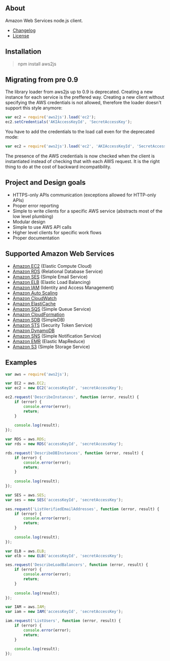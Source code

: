 ## About

Amazon Web Services node.js client.

 * [Changelog](https://github.com/SaltwaterC/aws2js/blob/master/doc/CHANGELOG.md)
 * [License](https://github.com/SaltwaterC/aws2js/blob/master/doc/LICENSE.md)

## Installation

> npm install aws2js

## Migrating from pre 0.9

The library loader from aws2js up to 0.9 is deprecated. Creating a new instance for each service is the preffered way. Creating a new client without specifying the AWS credentials is not allowed, therefore the loader doesn't support this style anymore:

```javascript
var ec2 = require('aws2js').load('ec2');
ec2.setCredentials('AKIAccessKeyId', 'SecretAccessKey');
```

You have to add the credentials to the load call even for the deprecated mode:

```javascript
var ec2 = require('aws2js').load('ec2', 'AKIAccessKeyId', 'SecretAccessKey');
```

The presence of the AWS credentials is now checked when the client is instantiated instead of checking that with each AWS request. It is the right thing to do at the cost of backward incompatibility.

## Project and Design goals

 * HTTPS-only APIs communication (exceptions allowed for HTTP-only APIs)
 * Proper error reporting
 * Simple to write clients for a specific AWS service (abstracts most of the low level plumbing)
 * Modular design
 * Simple to use AWS API calls
 * Higher level clients for specific work flows
 * Proper documentation

## Supported Amazon Web Services

 * [Amazon EC2](https://github.com/SaltwaterC/aws2js/wiki/EC2-Client) (Elastic Compute Cloud)
 * [Amazon RDS](https://github.com/SaltwaterC/aws2js/wiki/RDS-Client) (Relational Database Service)
 * [Amazon SES](https://github.com/SaltwaterC/aws2js/wiki/SES-Client) (Simple Email Service)
 * [Amazon ELB](https://github.com/SaltwaterC/aws2js/wiki/ELB-Client) (Elastic Load Balancing)
 * [Amazon IAM](https://github.com/SaltwaterC/aws2js/wiki/IAM-Client) (Identity and Access Management)
 * [Amazon Auto Scaling](https://github.com/SaltwaterC/aws2js/wiki/Auto-Scaling-Client)
 * [Amazon CloudWatch](https://github.com/SaltwaterC/aws2js/wiki/CloudWatch-Client)
 * [Amazon ElastiCache](https://github.com/SaltwaterC/aws2js/wiki/ElastiCache-Client)
 * [Amazon SQS](https://github.com/SaltwaterC/aws2js/wiki/SQS-Client) (Simple Queue Service)
 * [Amazon CloudFormation](https://github.com/SaltwaterC/aws2js/wiki/CloudFormation-Client)
 * [Amazon SDB](https://github.com/SaltwaterC/aws2js/wiki/SDB-Client) (SimpleDB)
 * [Amazon STS](https://github.com/SaltwaterC/aws2js/wiki/STS-Client) (Security Token Service)
 * [Amazon DynamoDB](https://github.com/SaltwaterC/aws2js/wiki/DynamoDB-Client)
 * [Amazon SNS](https://github.com/SaltwaterC/aws2js/wiki/SNS-Client) (Simple Notification Service)
 * [Amazon EMR](https://github.com/SaltwaterC/aws2js/wiki/EMR-Client) (Elastic MapReduce)
 * [Amazon S3](https://github.com/SaltwaterC/aws2js/wiki/S3-Client) (Simple Storage Service)

## Examples

```javascript
var aws = require('aws2js');

var EC2 = aws.EC2;
var ec2 = new EC2('accessKeyId', 'secretAccessKey');

ec2.request('DescribeInstances', function (error, result) {
	if (error) {
		console.error(error);
		return;
	}
	
	console.log(result);
});

var RDS = aws.RDS;
var rds = new RDS('accessKeyId', 'secretAccessKey');

rds.request('DescribeDBInstances', function (error, result) {
	if (error) {
		console.error(error);
		return;
	}
	
	console.log(result);
});

var SES = aws.SES;
var ses = new SES('accessKeyId', 'secretAccessKey');

ses.request('ListVerifiedEmailAddresses', function (error, result) {
	if (error) {
		console.error(error);
		return;
	}
	
	console.log(result);
});

var ELB = aws.ELB;
var elb = new ELB('accessKeyId', 'secretAccessKey');

ses.request('DescribeLoadBalancers', function (error, result) {
	if (error) {
		console.error(error);
		return;
	}
	
	console.log(result);
});

var IAM = aws.IAM;
var iam = new IAM('accessKeyId', 'secretAccessKey');

iam.request('ListUsers', function (error, result) {
	if (error) {
		console.error(error);
		return;
	}
	
	console.log(result);
});
```
